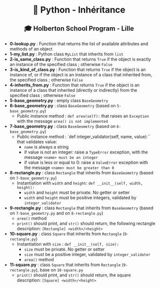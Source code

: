 # <p align="center">🐍 Python - Inhéritance</p>
## <p align="center">🎓 Holberton School Program - Lille</p>

- **0-lookup.py** : Function that returns the list of available attributes and methods of an object
- **1-my_list.py** : Python class `MyList` that inherits from `list`
- **2-is_same_class.py** : Function that returns `True` if the object is exactly an instance of the specified class ; otherwise `False`
- **3-is_kind_of_class.py** : Function that returns `True` if the object is an instance of, or if the object is an instance of a class that inherited from, the specified class ; otherwise `False`
- **4-inherits_from.py** :  Function that returns `True` if the object is an instance of a class that inherited (directly or indirectly) from the specified class ; otherwise `False`
- **5-base_geometry.py** : empty class `BaseGeometry`
- **6-base_geometry.py** : class `BaseGeometry` (based on `5-base_geometry.py`)
  - Public instance method : `def area(self):` that raises an `Exception` with the message `area() is not implemented`
- **7-base_geometry.py** : class `BaseGeometry` (based on `6-base_geometry.py`)
  - Public instance method : `def integer_validator(self, name, value):`` that validates value:
    - `name` is always a string
    - if value is not an integer: raise a `TypeError` exception, with the message `<name> must be an integer`
    - if value is less or equal to 0: raise a `ValueError` exception with the message `<name> must be greater than 0`
- **8-rectangle.py** : class `Rectangle` that inherits from `BaseGeometry` (based on `7-base_geometry.py`)
  - Instantiation with `width` and `height`: `def __init__(self, width, height):`
    - `width` and `height` must be private. No getter or setter
    - `width` and `height` must be positive integers, validated by `integer_validator`
- **9-rectangle.py** : class `Rectangle` that inherits from `BaseGeometry` (based on `7-base_geometry.py` and on `8-rectangle.py`)
    - `area()` method
    - `print()` should print, and `str()` should return, the following rectangle description: `[Rectangle] <width>/<height>`
- **10-square.py** : class `Square` that inherits from `Rectangle` (`9-rectangle.py`)
  - Instantiation with `size` : `def __init__(self, size):`
    - `size` must be private. No getter or setter
    - `size` must be a positive integer, validated by `integer_validator`
    - `area()` method
- **11-square.py** : class `Square` that inherits from `Rectangle` (`9-rectangle.py`), base on `10-square.py`
    - `print()` should print, and `str()` should return, the square description: `[Square] <width>/<height>`
